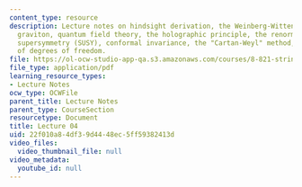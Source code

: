 ```yaml
---
content_type: resource
description: Lecture notes on hindsight derivation, the Weinberg-Witten theorem, the
  graviton, quantum field theory, the holographic principle, the renormalization group,
  supersymmetry (SUSY), conformal invariance, the "Cartan-Weyl" method, and counting
  of degrees of freedom.
file: https://ol-ocw-studio-app-qa.s3.amazonaws.com/courses/8-821-string-theory-fall-2008/22f010a84df39d4448ec5ff59382413d_lecture04.pdf
file_type: application/pdf
learning_resource_types:
- Lecture Notes
ocw_type: OCWFile
parent_title: Lecture Notes
parent_type: CourseSection
resourcetype: Document
title: Lecture 04
uid: 22f010a8-4df3-9d44-48ec-5ff59382413d
video_files:
  video_thumbnail_file: null
video_metadata:
  youtube_id: null
---
```

